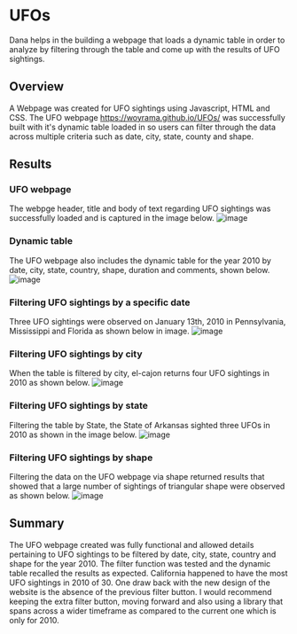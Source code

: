 # UFOs
Dana helps in the building a webpage that loads a dynamic table in order to analyze by filtering through the table and come up with the results of UFO sightings.

## Overview 
A Webpage was created for UFO sightings using Javascript, HTML and CSS. The UFO webpage  https://woyrama.github.io/UFOs/ was successfully built with it's dynamic table loaded in so users can filter through the data across multiple criteria such as date, city, state, county and shape.


## Results
### UFO webpage
The webpge header, title and body of text regarding UFO sightings was successfully loaded and is captured in the image below.
![image](https://user-images.githubusercontent.com/114967995/228996164-edc1c334-8d8c-4f52-989b-1cc392b3f7a8.png)

### Dynamic table
The UFO webpage also includes the dynamic table for the year 2010 by date, city, state, country, shape, duration and comments, shown below.
![image](https://user-images.githubusercontent.com/114967995/228996197-eafa4797-e384-451d-9110-eeb653e758ae.png)

### Filtering UFO sightings by a specific date
Three UFO sightings were observed on January 13th, 2010 in Pennsylvania, Mississippi and Florida as shown below in image.
![image](https://user-images.githubusercontent.com/114967995/228996255-74d65593-37cb-41a7-8611-52c0cac29510.png)

### Filtering UFO sightings by city
When the table is filtered by city, el-cajon returns four UFO sightings in 2010 as shown below.
![image](https://user-images.githubusercontent.com/114967995/229007996-379ef7f5-2686-4379-85d7-4ae20dc2e05f.png)

### Filtering UFO sightings by state
Filtering the table by State, the State of Arkansas sighted three UFOs in 2010 as shown in the image below.
![image](https://user-images.githubusercontent.com/114967995/229005161-9b4f694a-96cc-4723-99c8-d698618e3552.png)

### Filtering UFO sightings by shape
Filtering the data on the UFO webpage via shape returned results that showed that a large number of sightings of triangular shape were observed as shown below.
![image](https://user-images.githubusercontent.com/114967995/229006965-4af2ac5b-aea5-42b4-ac6b-75825dc1e8af.png)


## Summary
The UFO webpage created was fully functional and allowed details pertaining to UFO sightings to be filtered by date, city, state, country and shape for the year 2010. The filter function was tested and the dynamic table recalled the results as expected. California happened to have the most UFO sightings in 2010 of 30.
One draw back with the new design of the website is the absence of the previous filter button. I would recommend keeping the extra filter button, moving forward and also using a library that spans across a wider timeframe as compared to the current one which is only for 2010.
